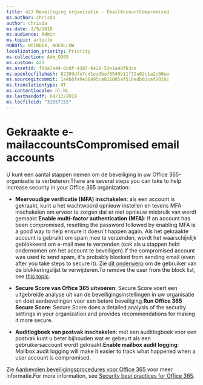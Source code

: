 ```yaml
---
title: 423 Beveiliging organisatie - EmailAccountCompromised
ms.author: chrisda
author: chrisda
ms.date: 2/9/2018
ms.audience: Admin
ms.topic: article
ROBOTS: NOINDEX, NOFOLLOW
localization_priority: Priority
ms.collection: Adm_O365
ms.custom: 423
ms.assetid: f93a7a44-0cdf-4387-b428-53e1a48f63ce
ms.openlocfilehash: 82389dfe7cd1ea3baf5549b11f72a02c1a2c00ee
ms.sourcegitcommit: 1a4b8fa9e38a95ca811085af516edb81caf2018c
ms.translationtype: HT
ms.contentlocale: nl-NL
ms.lasthandoff: 04/13/2019
ms.locfileid: "31857155"
---
```

# <a name="compromised-email-accounts"></a><span data-ttu-id="da7c1-102">Gekraakte e-mailaccounts</span><span class="sxs-lookup"><span data-stu-id="da7c1-102">Compromised email accounts</span></span>

<span data-ttu-id="da7c1-103">U kunt een aantal stappen nemen om de beveiliging in uw Office 365-organisatie te verbeteren:</span><span class="sxs-lookup"><span data-stu-id="da7c1-103">There are several steps you can take to help increase security in your Office 365 organization:</span></span>

- <span data-ttu-id="da7c1-104">**Meervoudige verificatie (MFA) inschakelen**: als een account is gekraakt, kunt u het wachtwoord opnieuw instellen en tevens MFA inschakelen om ervoor te zorgen dat er niet opnieuw misbruik van wordt gemaakt.</span><span class="sxs-lookup"><span data-stu-id="da7c1-104">**Enable multi-factor authentication (MFA)**: If an account has been compromised, resetting the password followed by enabling MFA is a good way to help ensure it doesn't happen again.</span></span> <span data-ttu-id="da7c1-105">Als het gekraakte account is gebruikt om spam mee te verzenden, wordt het waarschijnlijk geblokkeerd om e-mail mee te verzenden (ook als u stappen hebt ondernomen om het account te beveiligen).</span><span class="sxs-lookup"><span data-stu-id="da7c1-105">If the compromised account was used to send spam, it's probably blocked from sending email (even after you take steps to secure it).</span></span> <span data-ttu-id="da7c1-106">Zie [dit onderwerp](https://technet.microsoft.com/library/ms.exch.eac.actioncenter.aspx) om de gebruiker van de blokkeringslijst te verwijderen.</span><span class="sxs-lookup"><span data-stu-id="da7c1-106">To remove the user from the block list, see [this topic](https://technet.microsoft.com/library/ms.exch.eac.actioncenter.aspx).</span></span>

- <span data-ttu-id="da7c1-107">**Secure Score van Office 365 uitvoeren**: Secure Score voert een uitgebreide analyse uit van de beveiligingsinstellingen in uw organisatie en doet aanbevelingen voor een betere beveiliging.</span><span class="sxs-lookup"><span data-stu-id="da7c1-107">**Run Office 365 Secure Score**: Secure Score does a detailed analysis of the security settings in your organization and provides recommendations for making it more secure.</span></span>

- <span data-ttu-id="da7c1-108">**Auditlogboek van postvak inschakelen**: met een auditlogboek voor een postvak kunt u beter bijhouden wat er gebeurt als een gebruikersaccount wordt gekraakt.</span><span class="sxs-lookup"><span data-stu-id="da7c1-108">**Enable mailbox audit logging**: Mailbox audit logging will make it easier to track what happened when a user account is compromised.</span></span>

<span data-ttu-id="da7c1-109">Zie [Aanbevolen beveiligingsprocedures voor Office 365](https://support.office.com/article/9295e396-e53d-49b9-ae9b-0b5828cdedc3.aspx) voor meer informatie.</span><span class="sxs-lookup"><span data-stu-id="da7c1-109">For more information, see [Security best practices for Office 365](https://support.office.com/article/9295e396-e53d-49b9-ae9b-0b5828cdedc3.aspx).</span></span>
